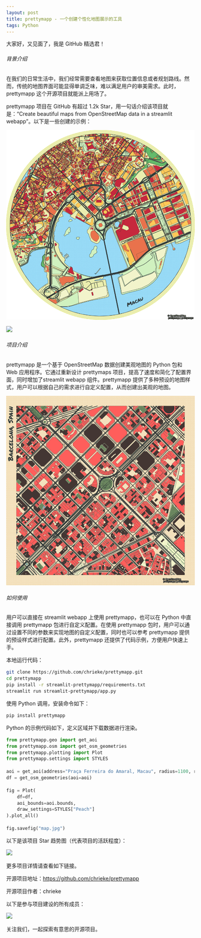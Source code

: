 ```yaml
---
layout: post
title: prettymapp - 一个创建个性化地图展示的工具
tags: Python
---
```


大家好，又见面了，我是 GitHub 精选君！

###### 背景介绍

在我们的日常生活中，我们经常需要查看地图来获取位置信息或者规划路线。然而，传统的地图界面可能显得单调乏味，难以满足用户的审美需求。此时，prettymapp 这个开源项目就能派上用场了。

prettymapp 项目在 GitHub 有超过 1.2k Star，用一句话介绍该项目就是：“Create beautiful maps from OpenStreetMap data in a streamlit webapp”。以下是一些创建的示例：

![](https://raw.githubusercontent.com/ZhuPeng/pic/master/images/compress_macau.png)

![](https://raw.githubusercontent.com/chrieke/prettymapp/master/streamlit-prettymapp/example_prints/demo.gif)

###### 项目介绍

 prettymapp 是一个基于 OpenStreetMap 数据创建美观地图的 Python 包和 Web 应用程序。它通过重新设计 prettymaps 项目，提高了速度和简化了配置界面，同时增加了streamlit webapp 组件。prettymapp 提供了多种预设的地图样式，用户可以根据自己的需求进行自定义配置，从而创建出美观的地图。

![](https://raw.githubusercontent.com/ZhuPeng/pic/master/images/compress_barcelona.png)

###### 如何使用

用户可以直接在 streamlit webapp 上使用 prettymapp，也可以在 Python 中直接调用 prettymapp 包进行自定义配置。在使用 prettymapp 包时，用户可以通过设置不同的参数来实现地图的自定义配置，同时也可以参考 prettymapp 提供的预设样式进行配置。此外，prettymapp 还提供了代码示例，方便用户快速上手。

本地运行代码：

```bash
git clone https://github.com/chrieke/prettymapp.git
cd prettymapp
pip install -r streamlit-prettymapp/requirements.txt
streamlit run streamlit-prettymapp/app.py
```

使用 Python 调用，安装命令如下：

```bash
pip install prettymapp
```

Python 的示例代码如下，定义区域并下载数据进行渲染。

```python
from prettymapp.geo import get_aoi
from prettymapp.osm import get_osm_geometries
from prettymapp.plotting import Plot
from prettymapp.settings import STYLES

aoi = get_aoi(address="Praça Ferreira do Amaral, Macau", radius=1100, rectangular=False)
df = get_osm_geometries(aoi=aoi)

fig = Plot(
    df=df,
    aoi_bounds=aoi.bounds,
    draw_settings=STYLES["Peach"]
).plot_all()

fig.savefig("map.jpg")
```


以下是该项目 Star 趋势图（代表项目的活跃程度）：

![](https://api.star-history.com/svg?repos=chrieke/prettymapp&type=Timeline)

更多项目详情请查看如下链接。

开源项目地址：https://github.com/chrieke/prettymapp 

开源项目作者：chrieke

以下是参与项目建设的所有成员：

![](https://contrib.rocks/image?repo=chrieke/prettymapp)

关注我们，一起探索有意思的开源项目。

